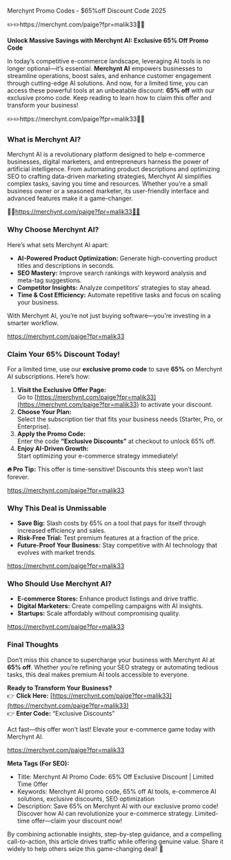 Merchynt Promo Codes - $65%off Discount Code 2025

✏️✏️https://merchynt.com/paige?fpr=malik33📝📝

**Unlock Massive Savings with Merchynt AI: Exclusive 65% Off Promo Code**  

In today’s competitive e-commerce landscape, leveraging AI tools is no longer optional—it’s essential. **Merchynt AI** empowers businesses to streamline operations, boost sales, and enhance customer engagement through cutting-edge AI solutions. And now, for a limited time, you can access these powerful tools at an unbeatable discount: **65% off** with our exclusive promo code. Keep reading to learn how to claim this offer and transform your business!  

✏️✏️https://merchynt.com/paige?fpr=malik33📝📝

### **What is Merchynt AI?**  
Merchynt AI is a revolutionary platform designed to help e-commerce businesses, digital marketers, and entrepreneurs harness the power of artificial intelligence. From automating product descriptions and optimizing SEO to crafting data-driven marketing strategies, Merchynt AI simplifies complex tasks, saving you time and resources. Whether you’re a small business owner or a seasoned marketer, its user-friendly interface and advanced features make it a game-changer.  

🎉🎉https://merchynt.com/paige?fpr=malik33🎉🎉

### **Why Choose Merchynt AI?**  
Here’s what sets Merchynt AI apart:  
- **AI-Powered Product Optimization:** Generate high-converting product titles and descriptions in seconds.  
- **SEO Mastery:** Improve search rankings with keyword analysis and meta-tag suggestions.  
- **Competitor Insights:** Analyze competitors’ strategies to stay ahead.  
- **Time & Cost Efficiency:** Automate repetitive tasks and focus on scaling your business.  

With Merchynt AI, you’re not just buying software—you’re investing in a smarter workflow.  

https://merchynt.com/paige?fpr=malik33

### **Claim Your 65% Discount Today!**  
For a limited time, use our **exclusive promo code** to save **65%** on Merchynt AI subscriptions. Here’s how:  

1. **Visit the Exclusive Offer Page:**  
   Go to [https://merchynt.com/paige?fpr=malik33](https://merchynt.com/paige?fpr=malik33) to activate your discount.  
2. **Choose Your Plan:**  
   Select the subscription tier that fits your business needs (Starter, Pro, or Enterprise).  
3. **Apply the Promo Code:**  
   Enter the code **“Exclusive Discounts”** at checkout to unlock 65% off.  
4. **Enjoy AI-Driven Growth:**  
   Start optimizing your e-commerce strategy immediately!  

**🔥 Pro Tip:** This offer is time-sensitive! Discounts this steep won’t last forever.  

https://merchynt.com/paige?fpr=malik33

### **Why This Deal is Unmissable**  
- **Save Big:** Slash costs by 65% on a tool that pays for itself through increased efficiency and sales.  
- **Risk-Free Trial:** Test premium features at a fraction of the price.  
- **Future-Proof Your Business:** Stay competitive with AI technology that evolves with market trends.  

https://merchynt.com/paige?fpr=malik33

### **Who Should Use Merchynt AI?**  
- **E-commerce Stores:** Enhance product listings and drive traffic.  
- **Digital Marketers:** Create compelling campaigns with AI insights.  
- **Startups:** Scale affordably without compromising quality.  

https://merchynt.com/paige?fpr=malik33

### **Final Thoughts**  
Don’t miss this chance to supercharge your business with Merchynt AI at **65% off**. Whether you’re refining your SEO strategy or automating tedious tasks, this deal makes premium AI tools accessible to everyone.  

**Ready to Transform Your Business?**  
👉 **Click Here:** [https://merchynt.com/paige?fpr=malik33](https://merchynt.com/paige?fpr=malik33)  
👉 **Enter Code:** “Exclusive Discounts”  

Act fast—this offer won’t last! Elevate your e-commerce game today with Merchynt AI.  

https://merchynt.com/paige?fpr=malik33

**Meta Tags (For SEO):**  
- Title: Merchynt AI Promo Code: 65% Off Exclusive Discount | Limited Time Offer  
- Keywords: Merchynt AI promo code, 65% off AI tools, e-commerce AI solutions, exclusive discounts, SEO optimization  
- Description: Save 65% on Merchynt AI with our exclusive promo code! Discover how AI can revolutionize your e-commerce strategy. Limited-time offer—claim your discount now!  

By combining actionable insights, step-by-step guidance, and a compelling call-to-action, this article drives traffic while offering genuine value. Share it widely to help others seize this game-changing deal! 🚀
